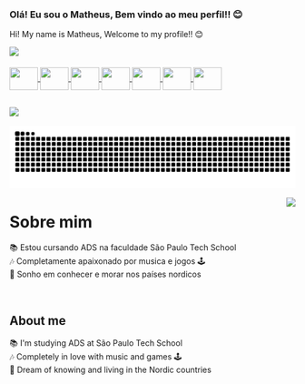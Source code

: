 <!--
  TOKEN : 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
  
  TOKEN2: 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
-->
### Olá! Eu sou o Matheus, Bem vindo ao meu perfil!! 😊 <br>
Hi! My name is Matheus, Welcome to my profile!! 😊 



<div>
  <a href="https://github.com/Matheuz-Carvalho">
  <img height="180em" src="https://github-readme-stats.vercel.app/api?username=Matheuz-Carvalho&show_icons=true&theme=merko&incluse_all_commits=true&count_private=true"/>
</div>

  <div style="display: inline_block"><br>
    <img align="center" height="40" width="50"  src="https://cdn.jsdelivr.net/gh/devicons/devicon/icons/html5/html5-original.svg">
    <img align="center" height="40" width="50" src="https://cdn.jsdelivr.net/gh/devicons/devicon/icons/css3/css3-original.svg" >
    <img align="center" height="40" width="50" src="https://cdn.jsdelivr.net/gh/devicons/devicon/icons/mysql/mysql-original-wordmark.svg">
    <img align="center" height="40" width="50" src="https://cdn.jsdelivr.net/gh/devicons/devicon/icons/vscode/vscode-original.svg">
    <img align="center" height="40" width="50" src="https://cdn.jsdelivr.net/gh/devicons/devicon/icons/javascript/javascript-plain.svg">
    <img align="center" height="40" width="50" src="https://cdn.jsdelivr.net/gh/devicons/devicon/icons/java/java-original.svg">
    <img align="center" height="40" width="50" src="https://cdn.jsdelivr.net/gh/devicons/devicon/icons/react/react-original.svg">
   </div>
  
  
##
  
<div>

  <a href="https://www.linkedin.com/in/matheus-carvalho-18964121a/" target="blank"><img src="https://img.shields.io/badge/LinkedIn-0077B5?style=for-the-badge&logo=linkedin&logoColor=white" target="_blank"></a>   
  
  ![Snake animation](https://github.com/matheusaraujocf/matheusaraujocf/blob/output/github-contribution-grid-snake.svg)
</div>
  
  <div style="float-left">
         <img align="right" height="350" src="https://media0.giphy.com/media/eJdT0md59Z9Ii0dMa0/giphy.webp?cid=ecf05e47ib65he0vr9278h2dvpgk1qpbldm54cp49ibhupru&rid=giphy.webp&ct=g">
    

  </div>
  
  # Sobre mim
 📚 Estou cursando ADS na faculdade São Paulo Tech School   <br>
 🎶 Completamente apaixonado por musica e jogos 🕹 <br>
 🛫 Sonho em conhecer e morar nos países nordicos 
  
  <br>
  
  ## About me 
  📚 I'm studying ADS at São Paulo Tech School  <br>
 🎶 Completely in love with music and games 🕹 <br>
 🛫 Dream of knowing and living in the Nordic countries

   <!--
    ICON JAVA
        <img align="center" height="40" width="50" src="https://cdn.jsdelivr.net/gh/devicons/devicon/icons/java/java-original.svg">

    ICON ANGULAR  
         <img align="center" height="40" width="50" src="https://cdn.jsdelivr.net/gh/devicons/devicon/icons/angularjs/angularjs-plain.svg">
   -->

























